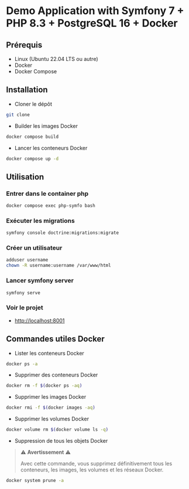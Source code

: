 # Demo Application with Symfony 7 + PHP 8.3 + PostgreSQL 16 + Docker

## Prérequis
- Linux (Ubuntu 22.04 LTS ou autre)
- Docker
- Docker Compose

## Installation
- Cloner le dépôt
```bash
git clone
```

- Builder les images Docker
```bash
docker compose build
```

- Lancer les conteneurs Docker
```bash
docker compose up -d
```
## Utilisation

### Entrer dans le container php
```bash
docker compose exec php-symfo bash
```

### Exécuter les migrations
```bash
symfony console doctrine:migrations:migrate
```

### Créer un utilisateur
```bash
adduser username
chown -R username:username /var/www/html
```

### Lancer symfony server
```bash
symfony serve
```

### Voir le projet
- [http://localhost:8001](http://localhost:9000)

## Commandes utiles Docker
- Lister les conteneurs Docker
```bash
docker ps -a
```

- Supprimer des conteneurs Docker
```bash
docker rm -f $(docker ps -aq)
```

- Supprimer les images Docker
```bash
docker rmi -f $(docker images -aq)
```

- Supprimer les volumes Docker

```bash
docker volume rm $(docker volume ls -q)
```

- Suppression de tous les objets Docker
> ⚠️ **Avertissement** ⚠️
>
> Avec cette commande, vous supprimez définitivement tous les conteneurs, les images, les volumes et les réseaux Docker.
```bash
docker system prune -a
```

